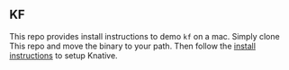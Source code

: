 ## KF

This repo provides install instructions to demo `kf` on a mac. Simply clone This
repo and move the binary to your path. Then follow the [install instructions](./install.md)
to setup Knative. 